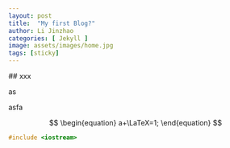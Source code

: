 ```yaml
---
layout: post
title:  "My first Blog?"
author: Li Jinzhao
categories: [ Jekyll ]
image: assets/images/home.jpg
tags: [sticky]
---
```


<head>
    <script src="https://cdn.mathjax.org/mathjax/latest/MathJax.js?config=TeX-AMS-MML_HTMLorMML" type="text/javascript"></script>
    <script type="text/x-mathjax-config">
        MathJax.Hub.Config({
            tex2jax: {
            skipTags: ['script', 'noscript', 'style', 'textarea', 'pre'],
            inlineMath: [['$','$']]
            }
        });
    </script>
</head>
## xxx

as

asfa






$$
\begin{equation}
a+\LaTeX=1;
\end{equation}
$$


```c++
#include <iostream>
```

